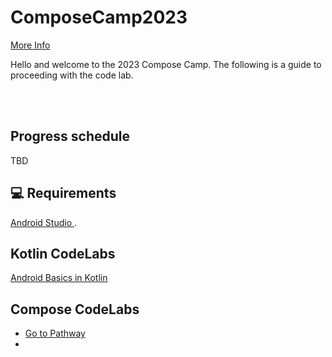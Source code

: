 # ComposeCamp2023

[ More Info ](https://gdsc.community.dev/babcock-university/)

Hello and welcome to the 2023 Compose Camp.
The following is a guide to proceeding with the code lab.

<br/><br/>
##  Progress schedule
TBD


## 💻 Requirements
[ Android Studio ](https://developer.android.com/studio).

## Kotlin CodeLabs
[ Android Basics in Kotlin](https://developer.android.com/courses/android-basics-kotlin/course)

## Compose CodeLabs
- [ Go to Pathway ](https://developer.android.com/courses/pathways/compose)
- 
<br/></br>


